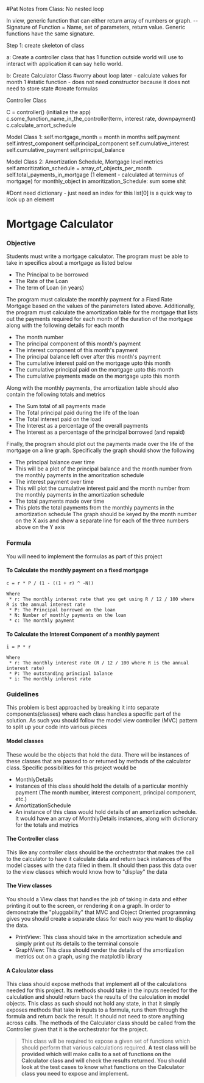 #Pat Notes from Class:
No nested loop

In view, generic function that can either return array of numbers or graph.
--Signature of Function = Name, set of parameters, return value. Generic functions have the same signature.


Step 1: create skeleton of class

  a: Create a controller class that has 1 function outside world will use to interact with application
it can say hello world.

  b: Create Calculator Class
  #worry about loop later - calculate values for month 1
  #static function - does not need constructor because it does not need to store state
  #create formulas

Controller Class

C = controller() (initialize the app)
c.some_function_name_in_the_controller(term, interest rate, downpayment)
c.calculate_amort_schedule

Model Class 1:
self.mortgage_month = month in months
self.payment
self.intrest_component
self.principal_component
self.cumulative_interest
self.cumulative_payment
self.principal_balance

Model Class 2: Amortization Schedule, Mortgage level metrics
self.amoritization_schedule = array_of_objects_per_month
self.total_payments_in_mortgage (1 element - calculated at terminus of mortgage)
  for monthly_object in amoritization_Schedule:
            sum some shit


#Dont need dictionary - just need an index for this list[0] is a quick way to look up an element


# Mortgage Calculator

### Objective
Students must write a mortgage calculator. The program must be able to take in specifics about a mortgage as listed below
 * The Principal to be borrowed
 * The Rate of the Loan
 * The term of Loan (in years)

The program must calculate the monthly payment for a Fixed Rate Mortgage based on the values of the parameters listed above. Additionally, the program must calculate the amortization table for the mortgage that lists out the payments required for each month of the duration of the mortgage along with the following details for each month

 * The month number
 * The principal component of this month's payment
 * The interest component of this month's payment
 * The principal balance left over after this month's payment
 * The cumulative interest paid on the mortgage upto this month
 * The cumulative principal paid on the mortgage upto this month
 * The cumulative payments made on the mortgage upto this month

Along with the monthly payments, the amortization table should also contain the following totals and metrics

 * The Sum total of all payments made
 * The Total principal paid during the life of the loan
 * The Total interest paid on the load
 * The Interest as a percentage of the overall payments
 * The Interest as a percentage of the principal borrowed (and repaid)

Finally, the program should plot out the payments made over the life of the mortgage on a line graph. Specifically the graph should show the following
 * The principal balance over time
  * This will be a plot of the principal balance and the month number from the monthly payments in the amoritzation schedule
 * The interest payment over time
  * This will plot the cumulative interest paid and the month number from the monthly payments in the amortization schedule
 * The total payments made over time
  * This plots the total payments from the monthly payments in the amortization schedule
The graph should be keyed by the month number on the X axis and show a separate line for each of the three numbers above on the Y axis

### Formula
You will need to implement the formulas as part of this project

#### To Calculate the monthly payment on a fixed mortgage
```
c = r * P / (1 - ((1 + r) ^ -N))

Where
 * r: The monthly interest rate that you get using R / 12 / 100 where R is the annual interest rate
 * P: The Principal borrowed on the loan
 * N: Number of monthly payments on the loan
 * c: The monthly payment
```

#### To Calculate the Interest Component of a monthly payment
```
i = P * r

Where
 * r: The monthly interest rate (R / 12 / 100 where R is the annual interest rate)
 * P: The outstanding principal balance
 * i: The monthly interest rate
```

### Guidelines
This problem is best approached by breaking it into separate components(classes) where each class handles a specific part of the solution. As such you should follow the model view controller (MVC) pattern to split up your code into various pieces

#### Model classes
These would be the objects that hold the data. There will be instances of these classes that are passed to or returned by methods of the calculator class. Specific possibilities for this project would be
 * MonthlyDetails
  * Instances of this class should hold the details of a particular monthly payment (The month number, interest component, principal component, etc.)
 * AmortizationSchedule
  * An instance of this class would hold details of an amortization schedule. It would have an array of MonthlyDetails instances, along with dictionary for the totals and metrics

#### The Controller class
This like any controller class should be the orchestrator that makes the call to the calculator to have it calculate data and return back instances of the model classes with the data filled in them. It should then pass this data over to the view classes which would know how to "display" the data

#### The View classes
You should a View class that handles the job of taking in data and either printing it out to the screen, or rendering it on a graph. In order to demonstrate the "pluggability" that MVC and Object Oriented programming gives you should create a separate class for each way you want to display the data.
 * PrintView: This class should take in the amortization schedule and simply print out its details to the terminal console
 * GraphView: This class should render the details of the amortization metrics out on a graph, using the matplotlib library


#### A Calculator class
This class should expose methods that implement all of the calculations needed for this project. Its methods should take in the inputs needed for the calculation and should return back the results of the calculation in model objects. This class as such should not hold any state, in that it simply exposes methods that take in inputs to a formula, runs them through the formula and return back the result. It should not need to store anything across calls.
The methods of the Calculator class should be called from the Controller given that it is the orchestrator for the project.

> This class will be required to expose a given set of functions which should perform that various calculations required. **A test class will be provided which will make calls to a set of functions on the Calculator class and will check the results returned. You should look at the test cases to know what functions on the Calculator class you need to expose and implement.**

